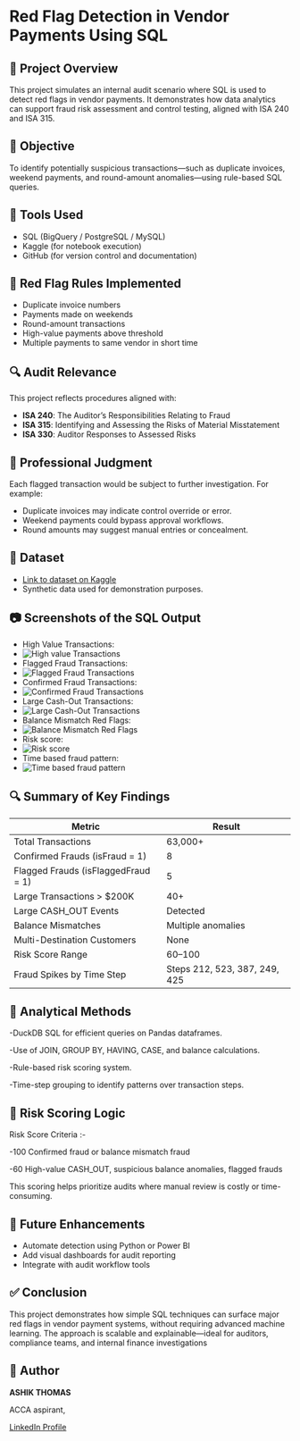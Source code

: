 # Red Flag Detection in Vendor Payments Using SQL

## 📌 Project Overview
This project simulates an internal audit scenario where SQL is used to detect red flags in vendor payments. It demonstrates how data analytics can support fraud risk assessment and control testing, aligned with ISA 240 and ISA 315.

## 🎯 Objective
To identify potentially suspicious transactions—such as duplicate invoices, weekend payments, and round-amount anomalies—using rule-based SQL queries.

## 🧰 Tools Used
- SQL (BigQuery / PostgreSQL / MySQL)
- Kaggle (for notebook execution)
- GitHub (for version control and documentation)

## 🧠 Red Flag Rules Implemented
- Duplicate invoice numbers
- Payments made on weekends
- Round-amount transactions
- High-value payments above threshold
- Multiple payments to same vendor in short time

## 🔍 Audit Relevance
This project reflects procedures aligned with:
- **ISA 240**: The Auditor’s Responsibilities Relating to Fraud
- **ISA 315**: Identifying and Assessing the Risks of Material Misstatement
- **ISA 330**: Auditor Responses to Assessed Risks

## 🧠 Professional Judgment
Each flagged transaction would be subject to further investigation. For example:
- Duplicate invoices may indicate control override or error.
- Weekend payments could bypass approval workflows.
- Round amounts may suggest manual entries or concealment.

## 📁 Dataset
- [Link to dataset on Kaggle](https://www.kaggle.com/code/ashik24/red-flag-detection-in-vendor-payments-using-sql)
- Synthetic data used for demonstration purposes.

## 📷 Screenshots of the SQL Output
- High Value Transactions:
- ![High value Transactions](images/High_Value_Transactions.png)
- Flagged Fraud Transactions:
- ![Flagged Fraud Transactions](images/Flagged_Fraud_Transactions.png)
- Confirmed Fraud Transactions:
- ![Confirmed Fraud Transactions](images/Confirmed_Fraud_Transactions.png)
- Large Cash-Out Transactions:
- ![Large Cash-Out Transactions](images/Large_Cash-Out_Transactions.png)
- Balance Mismatch Red Flags:
- ![Balance Mismatch Red Flags](images/Balance_Mismatch_Red_Flags.png)
- Risk score:
- ![Risk score](images/Risk_score.png)
- Time based fraud pattern:
- ![Time based fraud pattern](images/Time_based_fraud_pattern.png)
  
## 🔍 Summary of Key Findings

| Metric                          | Result                          |
|--------------------------------|---------------------------------|
| Total Transactions              | 63,000+                         |
| Confirmed Frauds (isFraud = 1)  | 8                               |
| Flagged Frauds (isFlaggedFraud = 1) | 5                           |
| Large Transactions > $200K      | 40+                             |
| Large CASH_OUT Events           | Detected                        |
| Balance Mismatches              | Multiple anomalies              |
| Multi-Destination Customers     | None                            |
| Risk Score Range                | 60–100                          |
| Fraud Spikes by Time Step       | Steps 212, 523, 387, 249, 425   |



## 🧠 Analytical Methods
-DuckDB SQL for efficient queries on Pandas dataframes.

-Use of JOIN, GROUP BY, HAVING, CASE, and balance calculations.

-Rule-based risk scoring system.

-Time-step grouping to identify patterns over transaction steps.


## 🧮 Risk Scoring Logic
Risk Score	Criteria :-

-100	Confirmed fraud or balance mismatch fraud

-60	High-value CASH_OUT, suspicious balance anomalies, flagged frauds

This scoring helps prioritize audits where manual review is costly or time-consuming.


## 🚀 Future Enhancements
- Automate detection using Python or Power BI
- Add visual dashboards for audit reporting
- Integrate with audit workflow tools

## ✅ Conclusion
This project demonstrates how simple SQL techniques can surface major red flags in vendor payment systems, without requiring advanced machine learning. The approach is scalable and explainable—ideal for auditors, compliance teams, and internal finance investigations

## 👤 Author
**ASHIK THOMAS**  

ACCA aspirant,

[LinkedIn Profile](www.linkedin.com/in/ashik-thomas-695b94354) 

